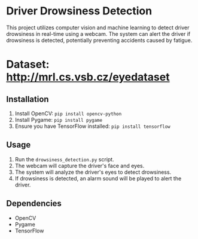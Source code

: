 # Driver Drowsiness Detection

This project utilizes computer vision and machine learning to detect driver drowsiness in real-time using a webcam. The system can alert the driver if drowsiness is detected, potentially preventing accidents caused by fatigue.

# Dataset: http://mrl.cs.vsb.cz/eyedataset

## Installation

1. Install OpenCV: `pip install opencv-python`
2. Install Pygame: `pip install pygame`
3. Ensure you have TensorFlow installed: `pip install tensorflow`

## Usage

1. Run the `drowsiness_detection.py` script.
2. The webcam will capture the driver's face and eyes.
3. The system will analyze the driver's eyes to detect drowsiness.
4. If drowsiness is detected, an alarm sound will be played to alert the driver.

## Dependencies

- OpenCV
- Pygame
- TensorFlow
